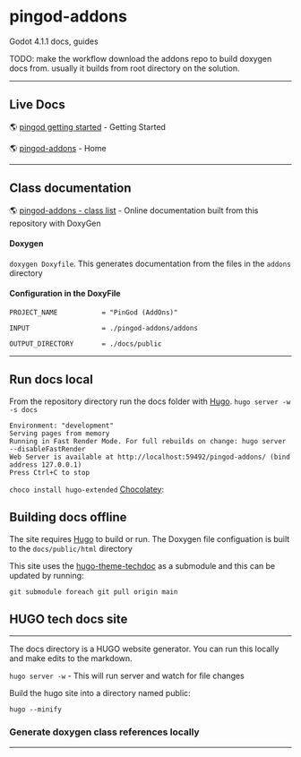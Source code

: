 # pingod-addons

Godot 4.1.1 docs, guides

TODO: make the workflow download the addons repo to build doxygen docs from. usually it builds from root directory on the solution.

---
## Live Docs

🌎 [pingod getting started](https://flippingflips.github.io/pingod-addons-docs/getting-started/) - Getting Started

🌎 [pingod-addons](https://FlippingFlips.github.io/pingod-addons-docs) - Home

---
## Class documentation

🌎 [pingod-addons - class list](https://flippingflips.github.io/pingod-addons-docs/html/annotated.html) - Online documentation built from this repository with DoxyGen

#### Doxygen

`doxygen Doxyfile`. This generates documentation from the files in the `addons` directory

#### Configuration in the DoxyFile

`PROJECT_NAME           = "PinGod (AddOns)"`

`INPUT                  = ./pingod-addons/addons`

`OUTPUT_DIRECTORY       = ./docs/public`

---
## Run docs local

From the repository directory run the docs folder with [Hugo](https://gohugo.io/). `hugo server -w -s docs`

```
Environment: "development"
Serving pages from memory
Running in Fast Render Mode. For full rebuilds on change: hugo server --disableFastRender
Web Server is available at http://localhost:59492/pingod-addons/ (bind address 127.0.0.1)
Press Ctrl+C to stop
```


`choco install hugo-extended` [Chocolatey](https://chocolatey.org/):




## Building docs offline

The site requires [Hugo](https://gohugo.io/) to build or run. The Doxygen file configuation is built to the `docs/public/html` directory



This site uses the [hugo-theme-techdoc](https://github.com/thingsym/hugo-theme-techdoc) as a submodule and this can be updated by running:

`git submodule foreach git pull origin main`

## HUGO tech docs site
---

The docs directory is a HUGO website generator. You can run this locally and make edits to the markdown.

`hugo server -w` - This will run server and watch for file changes

Build the hugo site into a directory named public:

`hugo --minify`

### Generate doxygen class references locally
---

